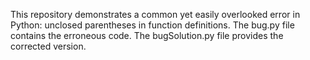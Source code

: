This repository demonstrates a common yet easily overlooked error in Python: unclosed parentheses in function definitions. The bug.py file contains the erroneous code. The bugSolution.py file provides the corrected version.